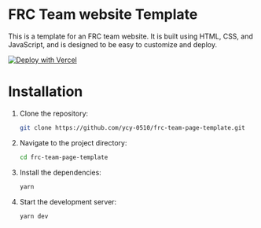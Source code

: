 # FRC Team website Template
This is a template for an FRC team website. It is built using HTML, CSS, and JavaScript, and is designed to be easy to customize and deploy.

[![Deploy with Vercel](https://vercel.com/button)](https://vercel.com/new/clone?repository-url=https%3A%2F%2Fgithub.com%2Fycy-0510%2Ffrc-team-page-template)

# Installation
1. Clone the repository:
    ```bash
    git clone https://github.com/ycy-0510/frc-team-page-template.git
    ```
2. Navigate to the project directory:
    ```bash
    cd frc-team-page-template
    ```
3. Install the dependencies:
    ```bash
    yarn
    ```
4. Start the development server:
    ```bash
    yarn dev
    ```
